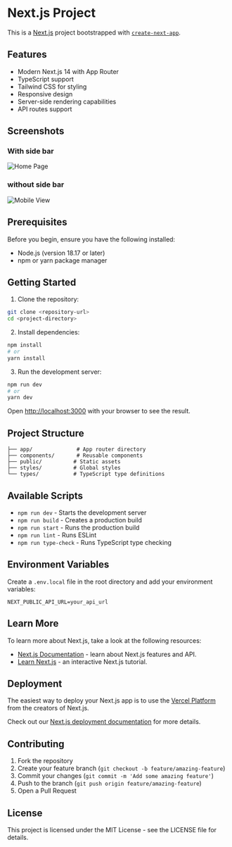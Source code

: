 # Next.js Project

This is a [Next.js](https://nextjs.org) project bootstrapped with [`create-next-app`](https://github.com/vercel/next.js/tree/canary/packages/create-next-app).

## Features

- Modern Next.js 14 with App Router
- TypeScript support
- Tailwind CSS for styling
- Responsive design
- Server-side rendering capabilities
- API routes support

## Screenshots

### With side bar
![Home Page](./Pictures/Screenshots/with-side-bar.png)

### without side bar
![Mobile View](./Pictures/Screenshots/without-side-bar.png)

## Prerequisites

Before you begin, ensure you have the following installed:
- Node.js (version 18.17 or later)
- npm or yarn package manager

## Getting Started

1. Clone the repository:
```bash
git clone <repository-url>
cd <project-directory>
```

2. Install dependencies:
```bash
npm install
# or
yarn install
```

3. Run the development server:
```bash
npm run dev
# or
yarn dev
```

Open [http://localhost:3000](http://localhost:3000) with your browser to see the result.

## Project Structure

```
├── app/              # App router directory
├── components/       # Reusable components
├── public/          # Static assets
├── styles/          # Global styles
└── types/           # TypeScript type definitions
```

## Available Scripts

- `npm run dev` - Starts the development server
- `npm run build` - Creates a production build
- `npm run start` - Runs the production build
- `npm run lint` - Runs ESLint
- `npm run type-check` - Runs TypeScript type checking

## Environment Variables

Create a `.env.local` file in the root directory and add your environment variables:

```env
NEXT_PUBLIC_API_URL=your_api_url
```

## Learn More

To learn more about Next.js, take a look at the following resources:

- [Next.js Documentation](https://nextjs.org/docs) - learn about Next.js features and API.
- [Learn Next.js](https://nextjs.org/learn) - an interactive Next.js tutorial.

## Deployment

The easiest way to deploy your Next.js app is to use the [Vercel Platform](https://vercel.com/new?utm_medium=default-template&filter=next.js&utm_source=create-next-app&utm_campaign=create-next-app-readme) from the creators of Next.js.

Check out our [Next.js deployment documentation](https://nextjs.org/docs/app/building-your-application/deploying) for more details.

## Contributing

1. Fork the repository
2. Create your feature branch (`git checkout -b feature/amazing-feature`)
3. Commit your changes (`git commit -m 'Add some amazing feature'`)
4. Push to the branch (`git push origin feature/amazing-feature`)
5. Open a Pull Request

## License

This project is licensed under the MIT License - see the LICENSE file for details.
